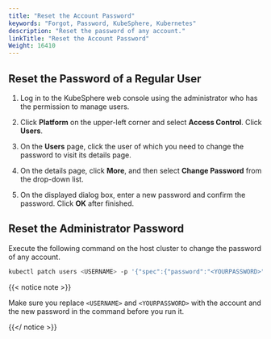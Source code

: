 ```yaml
---
title: "Reset the Account Password"
keywords: "Forgot, Password, KubeSphere, Kubernetes"
description: "Reset the password of any account."
linkTitle: "Reset the Account Password"
Weight: 16410
---
```


## Reset the Password of a Regular User

1. Log in to the KubeSphere web console using the administrator who has the permission to manage users. 

2. Click **Platform** on the upper-left corner and select **Access Control**. Click **Users**.

3. On the **Users** page, click the user of which you need to change the password to visit its details page.

4. On the details page, click **More**, and then select **Change Password** from the drop-down list.

5. On the displayed dialog box, enter a new password and confirm the password. Click **OK** after finished.

## Reset the Administrator Password

Execute the following command on the host cluster to change the password of any account.

```bash
kubectl patch users <USERNAME> -p '{"spec":{"password":"<YOURPASSWORD>"}}' --type='merge' && kubectl annotate users <USERNAME> iam.kubesphere.io/password-encrypted-
```

{{< notice note >}}

Make sure you replace `<USERNAME>` and `<YOURPASSWORD>` with the account and the new password in the command before you run it.

{{</ notice >}} 